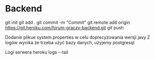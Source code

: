 # Backend
git init
git add .
git commit -m "Commit"
git remote add origin https://git.heroku.com/forum-graczy-backend.git
git push

Dodanie plikue system.properties w celu doprecyzowania wersji javy
Z logów wynika że trzeba użyć bazy danych, użyjemy postgresql

Logi serwera
heroku logs --tail